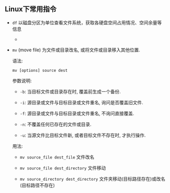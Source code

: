 ## Linux下常用指令

* `df` 以磁盘分区为单位查看文件系统，获取各硬盘空间占用情况、空间余量等信息

  * 

* `mv` (move file) 为文件或目录改名, 或将文件或目录移入其他位置.

  语法:

  `mv [options] source dest`

  参数说明:

  * `-b`: 当目标文件或目录存在时, 覆盖前生成一个备份.

  * `-i`: 源目录或文件与目标目录或文件重名, 询问是否覆盖旧文件.

  * `-f`: 源目录或文件与目标目录或文件重名, 不询问直接覆盖.

  * `-n`: 不覆盖任何已存在的文件或目录.

  * `-u`: 当源文件比目标文件新, 或者目标文件不存在时, 才执行操作.

  用法:

  * `mv source_file dest_file` 文件改名

  * `mv source_file dest_directory` 文件移动

  * `mv source_directory dest_directory` 文件夹移动(目标路径存在)或改名(目标路径不存在)
